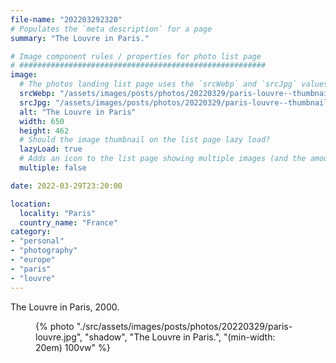 ```yaml
---
file-name: "202203292320"
# Populates the `meta description` for a page
summary: "The Louvre in Paris."

# Image component rules / properties for photo list page
# #######################################################
image:
  # The photos landing list page uses the `srcWebp` and `srcJpg` values
  srcWebp: "/assets/images/posts/photos/20220329/paris-louvre--thumbnail.webp"
  srcJpg: "/assets/images/posts/photos/20220329/paris-louvre--thumbnail.jpg"
  alt: "The Louvre in Paris"
  width: 650
  height: 462
  # Should the image thumbnail on the list page lazy load?
  lazyLoad: true
  # Adds an icon to the list page showing multiple images (and the amount) available to view on the post page
  multiple: false

date: 2022-03-29T23:20:00

location:
  locality: "Paris"
  country_name: "France"
category:
- "personal"
- "photography"
- "europe"
- "paris"
- "louvre"
---
```


The Louvre in Paris, 2000.

<figure class="flow">
{% photo "./src/assets/images/posts/photos/20220329/paris-louvre.jpg", "shadow", "The Louvre in Paris.", "(min-width: 20em) 100vw" %}
</figure>

